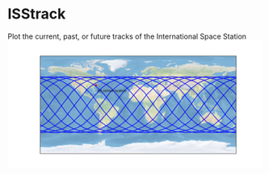 # ISStrack
Plot the current, past, or future tracks of the International Space Station
![Sample ISS track for one day](https://github.com/ankurk017/ISStrack/blob/master/Sample_track/ISS_track.png)
